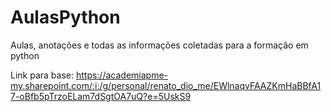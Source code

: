 # AulasPython
Aulas, anotações e todas as informações coletadas para a formação em python

Link para base: https://academiapme-my.sharepoint.com/:i:/g/personal/renato_dio_me/EWlnaqvFAAZKmHaBBfA17-oBfb5pTrzoELam7dSgtOA7uQ?e=5UskS9
